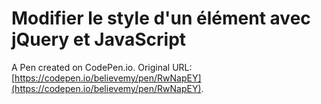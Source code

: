 # Modifier le style d'un élément avec jQuery et JavaScript

A Pen created on CodePen.io. Original URL: [https://codepen.io/believemy/pen/RwNapEY](https://codepen.io/believemy/pen/RwNapEY).


